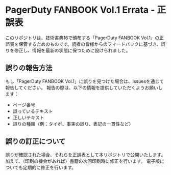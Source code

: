 # PagerDuty FANBOOK Vol.1 Errata - 正誤表
このリポジトリは、技術書典16で頒布する「PagerDuty FANBOOK Vol.1」の正誤表を保管するためのものです。読者の皆様からのフィードバックに基づき、誤りを修正し、情報を最新の状態に保つために設けられました。

## 誤りの報告方法
もし「PagerDuty FANBOOK Vol.1」に誤りを見つけた場合は、Issuesを通じて報告してください。
報告の際は、以下の情報を提供していただくようお願いします：

- ページ番号
- 誤っているテキスト
- 正しいテキスト
- 誤りの種類（例：タイポ、事実の誤り、表記の一貫性など）

## 誤りの訂正について
誤りが確認された場合、それらを正誤表として本リポジトリで公開いたします。
加えて、（印刷の機会があれば）書籍の次回印刷時に修正を行います。
電子版についても定期的に修正を行います。
